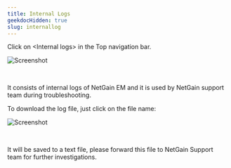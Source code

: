 ```yaml
---
title: Internal Logs
geekdocHidden: true
slug: internallog
---
```


Click on \<Internal logs> in the Top navigation bar.

![Screenshot](/cloud_vista/sysadmin/images/internallog1.png)

&nbsp;

It consists of internal logs of NetGain EM and it is used by NetGain support team during troubleshooting.

To download the log file, just click on the file name:

![Screenshot](/cloud_vista/sysadmin/images/internallog2.png)

&nbsp;

It will be saved to a text file, please forward this file to NetGain Support team for further investigations.	
